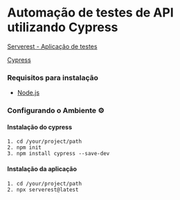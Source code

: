 # Automação de testes de API utilizando Cypress

[Serverest - Aplicação de testes](https://serverest.dev/)

[Cypress](https://www.cypress.io/)

### Requisitos para instalação ###

* [Node.js](https://nodejs.org/en/)

### Configurando o Ambiente :gear: ###

#### Instalação do cypress ####
```shell
1. cd /your/project/path
2. npm init
3. npm install cypress --save-dev
```

#### Instalação da aplicação ####
```shell
1. cd /your/project/path
2. npx serverest@latest
```


